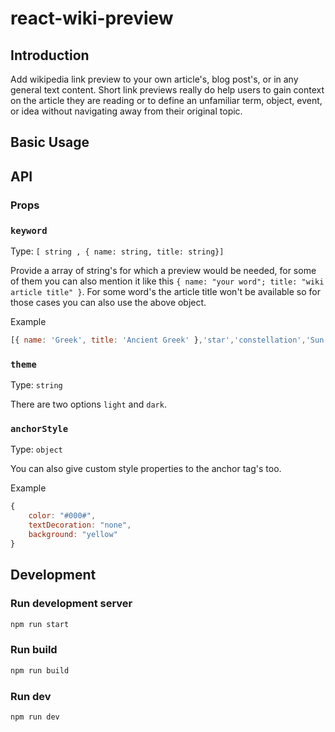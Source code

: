 # react-wiki-preview

## Introduction
Add wikipedia link preview to your own article's, blog post's, or in any general text content. Short link previews really do help users to gain context on the article they are reading or to define an unfamiliar term, object, event, or idea without navigating away from their original topic.

## Basic Usage


## API

### Props

### `keyword`  

Type: `[ string , { name: string, title: string}]`

Provide a array of string's for which a preview would be needed, for some of them you can also mention it like this `{ name: "your word"; title: "wiki article title" }`. For some word's the article title won't be available so for those cases you can also use the above object.

Example
```js
[{ name: 'Greek', title: 'Ancient Greek' },'star','constellation','Sun']
```

### `theme` 
Type: `string`

There are two options `light` and `dark`.

### `anchorStyle` 
Type: `object`

You can also give custom style properties to the anchor tag's too.

Example
```js
{
    color: "#000#",
    textDecoration: "none",
    background: "yellow"
}
```

## Development

### Run development server
```bash
npm run start
```

### Run build
```bash
npm run build
```

### Run dev
```bash
npm run dev
```

